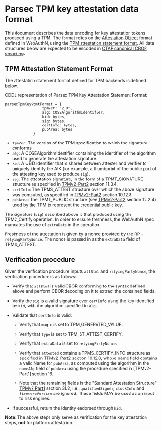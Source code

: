 
# Parsec TPM key attestation data format

This document describes the data encoding for key attestation tokens produced using a TPM. The format relies on the [Attestation Object](https://www.w3.org/TR/webauthn/#sctn-attestation) format defined in WebAuthN, using the [TPM attestation statement format](https://www.w3.org/TR/webauthn-2/#sctn-tpm-attestation). All data structures below are expected to be encoded in [CTAP canonical CBOR encoding](https://fidoalliance.org/specs/fido-v2.0-ps-20190130/fido-client-to-authenticator-protocol-v2.0-ps-20190130.html#ctap2-canonical-cbor-encoding-form).

## TPM Attestation Statement Format

The attestation statement format defined for TPM backends is defined below.

CDDL representation of Parsec TPM Key Attestation Statement Format:
```
parsecTpmKeyStmtFormat = {
                 tpmVer: "2.0",
                 alg: COSEAlgorithmIdentifier,
                 kid: bytes,
                 sig: bytes,
                 certInfo: bytes,
                 pubArea: bytes
             }
```


- `tpmVer`: The version of the TPM specification to which the signature conforms.
- `alg`: A COSEAlgorithmIdentifier containing the identifier of the algorithm used to generate the attestation signature.
- `kid`: A UEID identifier that is shared between attester and verifier to uniquely identify the AIK (for example, a thumbprint of the public part of the attesting key used to produce `sig`).
- `sig`: The attestation signature, in the form of a TPMT_SIGNATURE structure as specified in [TPMv2-Part2](https://trustedcomputinggroup.org/wp-content/uploads/TCG_TPM2_r1p59_Part2_Structures_pub.pdf) section 11.3.4.
- `certInfo`: The TPMS_ATTEST structure over which the above signature was computed, as specified in [TPMv2-Part2](https://trustedcomputinggroup.org/wp-content/uploads/TCG_TPM2_r1p59_Part2_Structures_pub.pdf) section 10.12.8.
- `pubArea`: The TPMT_PUBLIC structure (see [TPMv2-Part2](https://trustedcomputinggroup.org/wp-content/uploads/TCG_TPM2_r1p59_Part2_Structures_pub.pdf) section 12.2.4) used by the TPM to represent the credential public key.

The signature (`sig`) described above is that produced using the TPM2_Certify operation. In order to ensure freshness, the WebAuthN spec mandates the use of `extraData` in the operation.

Freshness of the attestation is given by a nonce provided by the RP - `relyingPartyNonce`. The nonce is passed in as the `extraData` field of TPMS_ATTEST.

## Verification procedure

Given the verification procedure inputs `attStmt` and `relyingPartyNonce`, the verification procedure is as follows:

- Verify that `attStmt` is valid CBOR conforming to the syntax defined above and perform CBOR decoding on it to extract the contained fields.

- Verify the `sig` is a valid signature over `certInfo` using the key identified by `kid`, with the algorithm specified in `alg`.

- Validate that `certInfo` is valid:

    * Verify that `magic` is set to TPM_GENERATED_VALUE.

    * Verify that `type` is set to TPM_ST_ATTEST_CERTIFY.

    * Verify that `extraData` is set to `relyingPartyNonce`.

    * Verify that `attested` contains a TPMS_CERTIFY_INFO structure as specified in [TPMv2-Part2](https://trustedcomputinggroup.org/wp-content/uploads/TCG_TPM2_r1p59_Part2_Structures_pub.pdf) section 10.12.3, whose name field contains a valid Name for `pubArea`, as computed using the algorithm in the `nameAlg` field of `pubArea` using the procedure specified in [TPMv2-Part1] section 16.

    * Note that the remaining fields in the "Standard Attestation Structure" [TPMv2 Part1](https://trustedcomputinggroup.org/wp-content/uploads/TCG_TPM2_r1p59_Part1_Architecture_pub.pdf) section 31.2, i.e., `qualifiedSigner`, `clockInfo` and `firmwareVersion` are ignored. These fields MAY be used as an input to risk engines.

- If successful, return the identity endorsed through `kid`.

**Note**: The above steps only serve as verification for the key attestation steps, **not** for platform attestation.